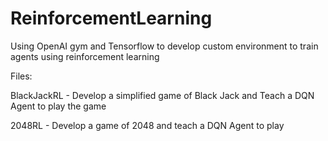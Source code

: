 # ReinforcementLearning

Using OpenAI gym and Tensorflow to develop custom environment to train agents using reinforcement learning



Files:

BlackJackRL - Develop a simplified game of Black Jack and Teach a DQN Agent to play the game

2048RL - Develop a game of 2048 and teach a DQN Agent to play

